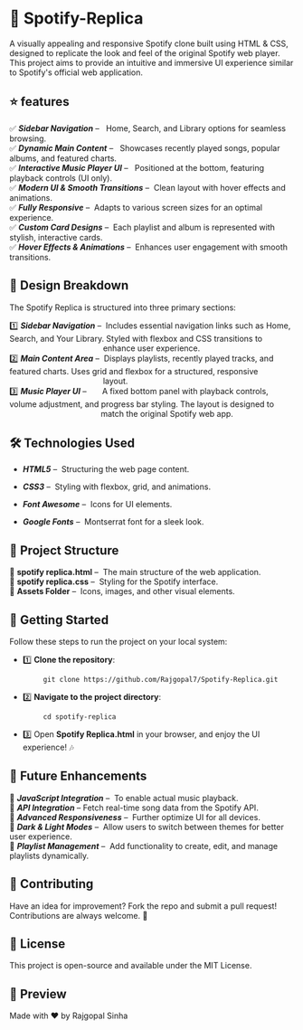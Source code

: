 # 🎵 Spotify-Replica
A visually appealing and responsive Spotify clone built using HTML & CSS, designed to replicate the look and feel of the original Spotify web player.<br/>
This project aims to provide an intuitive and immersive UI experience similar to Spotify's official web application.

## ⭐ features

✅ _**Sidebar Navigation**_ – &nbsp; Home, Search, and Library options for seamless browsing. <br/>
✅ _**Dynamic Main Content**_ – &nbsp; Showcases recently played songs, popular albums, and featured charts.<br/>
✅ _**Interactive Music Player UI**_ – &nbsp; Positioned at the bottom, featuring playback controls (UI only).<br/>
✅ _**Modern UI & Smooth Transitions**_ – &nbsp;Clean layout with hover effects and animations.<br/>
✅ _**Fully Responsive**_ –&nbsp; Adapts to various screen sizes for an optimal experience.<br/>
✅ _**Custom Card Designs**_ –&nbsp; Each playlist and album is represented with stylish, interactive cards.<br/>
✅ _**Hover Effects & Animations**_ – &nbsp;Enhances user engagement with smooth transitions.<br/>

## 🎨 Design Breakdown

The Spotify Replica is structured into three primary sections:

1️⃣ _**Sidebar Navigation**_ – &nbsp;Includes essential navigation links such as Home, Search, and Your Library. Styled with flexbox and CSS transitions to &nbsp;&nbsp;&nbsp;&nbsp;&nbsp;&nbsp;&nbsp;&nbsp;&nbsp;&nbsp;&nbsp;&nbsp;&nbsp;&nbsp;&nbsp;&nbsp;&nbsp;&nbsp;&nbsp; &nbsp;&nbsp;&nbsp;&nbsp;&nbsp;&nbsp;&nbsp;&nbsp;&nbsp;&nbsp;&nbsp;&nbsp;&nbsp;&nbsp;&nbsp;&nbsp;&nbsp;&nbsp;&nbsp;&nbsp;&nbsp;&nbsp;enhance user experience.<br/>
2️⃣ _**Main Content Area**_ – &nbsp;Displays playlists, recently played tracks, and featured charts. Uses grid and flexbox for a structured, responsive &nbsp;&nbsp;&nbsp;&nbsp;&nbsp;&nbsp;&nbsp;&nbsp;&nbsp;&nbsp;&nbsp;&nbsp;&nbsp;&nbsp;&nbsp;&nbsp;&nbsp;&nbsp;&nbsp; &nbsp;&nbsp;&nbsp;&nbsp;&nbsp;&nbsp;&nbsp;&nbsp;&nbsp;&nbsp;&nbsp;&nbsp;&nbsp;&nbsp;&nbsp;&nbsp;&nbsp;&nbsp;&nbsp;&nbsp;&nbsp;&nbsp;layout.<br/>
3️⃣ _**Music Player UI**_ – &nbsp;&nbsp;&nbsp;&nbsp;&nbsp;&nbsp;A fixed bottom panel with playback controls, volume adjustment, and progress bar styling. The layout is designed to &nbsp;&nbsp;&nbsp;&nbsp;&nbsp;&nbsp;&nbsp;&nbsp;&nbsp;&nbsp;&nbsp;&nbsp;&nbsp;&nbsp;&nbsp;&nbsp;&nbsp;&nbsp;&nbsp; &nbsp;&nbsp;&nbsp;&nbsp;&nbsp;&nbsp;&nbsp;&nbsp;&nbsp;&nbsp;&nbsp;&nbsp;&nbsp;&nbsp;&nbsp;&nbsp;&nbsp;&nbsp;&nbsp;&nbsp;&nbsp;match the original Spotify web app.<br/>

## 🛠️ Technologies Used

- _**HTML5**_ – &nbsp;Structuring the web page content.

- _**CSS3**_ – &nbsp;Styling with flexbox, grid, and animations.

- _**Font Awesome**_ –&nbsp; Icons for UI elements.

- _**Google Fonts**_ – &nbsp;Montserrat font for a sleek look.

## 📂 Project Structure

 📁 **spotify replica.html** – &nbsp;The main structure of the web application.<br/>
 📁 **spotify replica.css** – &nbsp;Styling for the Spotify interface.<br/>
 📁 **Assets Folder** –&nbsp; Icons, images, and other visual elements.<br/>

## 🚀 Getting Started

Follow these steps to run the project on your local system:

- 1️⃣ **Clone the repository**:

           git clone https://github.com/Rajgopal7/Spotify-Replica.git
- 2️⃣ **Navigate to the project directory**:

           cd spotify-replica

- 3️⃣ Open **Spotify Replica.html** in your browser, and enjoy the UI experience! 🎶

## 🔮 Future Enhancements

🔹 _**JavaScript Integration**_ – &nbsp;To enable actual music playback.<br/>
🔹 _**API Integration**_ –&nbsp;Fetch real-time song data from the Spotify API.<br/>
🔹 _**Advanced Responsiveness**_ –&nbsp; Further optimize UI for all devices.<br/>
🔹 _**Dark & Light Modes**_ –&nbsp; Allow users to switch between themes for better user experience.<br/>
🔹 _**Playlist Management**_ – &nbsp;Add functionality to create, edit, and manage playlists dynamically.<br/>

## 🤝 Contributing

Have an idea for improvement? Fork the repo and submit a pull request! Contributions are always welcome. 🙌

## 📜 License

This project is open-source and available under the MIT License.

## 📸 Preview



Made with ❤️ by Rajgopal Sinha



